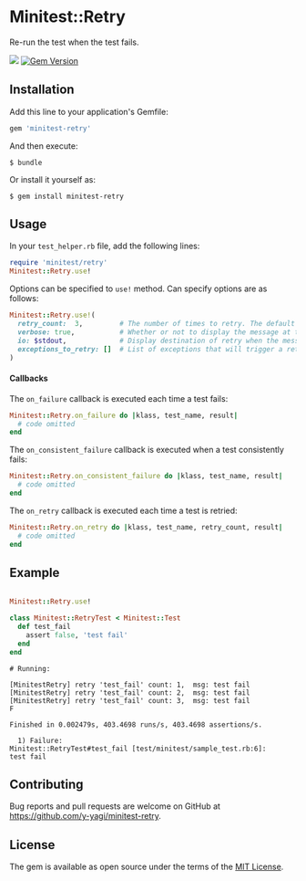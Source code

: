 # Minitest::Retry

Re-run the test when the test fails.

![](https://github.com/y-yagi/minitest-retry/workflows/CI/badge.svg)
[![Gem Version](https://badge.fury.io/rb/minitest-retry.svg)](http://badge.fury.io/rb/minitest-retry)

## Installation

Add this line to your application's Gemfile:

```ruby
gem 'minitest-retry'
```

And then execute:

    $ bundle

Or install it yourself as:

    $ gem install minitest-retry

## Usage

In your `test_helper.rb` file, add the following lines:

```ruby
require 'minitest/retry'
Minitest::Retry.use!
```

Options can be specified to `use!` method. Can specify options are as follows:

```ruby
Minitest::Retry.use!(
  retry_count:  3,         # The number of times to retry. The default is 3.
  verbose: true,           # Whether or not to display the message at the time of retry. The default is true.
  io: $stdout,             # Display destination of retry when the message. The default is stdout.
  exceptions_to_retry: []  # List of exceptions that will trigger a retry (when empty, all exceptions will).
)
```

#### Callbacks
The `on_failure` callback is executed each time a test fails:
```ruby
Minitest::Retry.on_failure do |klass, test_name, result|
  # code omitted
end
```

The `on_consistent_failure` callback is executed when a test consistently fails:
```ruby
Minitest::Retry.on_consistent_failure do |klass, test_name, result|
  # code omitted
end
```

The `on_retry` callback is executed each time a test is retried:
```ruby
Minitest::Retry.on_retry do |klass, test_name, retry_count, result|
  # code omitted
end
```

## Example

```ruby

Minitest::Retry.use!

class Minitest::RetryTest < Minitest::Test
  def test_fail
    assert false, 'test fail'
  end
end
```

```console
# Running:

[MinitestRetry] retry 'test_fail' count: 1,  msg: test fail
[MinitestRetry] retry 'test_fail' count: 2,  msg: test fail
[MinitestRetry] retry 'test_fail' count: 3,  msg: test fail
F

Finished in 0.002479s, 403.4698 runs/s, 403.4698 assertions/s.

  1) Failure:
Minitest::RetryTest#test_fail [test/minitest/sample_test.rb:6]:
test fail
```

## Contributing

Bug reports and pull requests are welcome on GitHub at https://github.com/y-yagi/minitest-retry.


## License

The gem is available as open source under the terms of the [MIT License](http://opensource.org/licenses/MIT).
